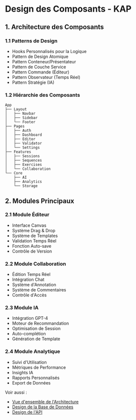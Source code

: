 
# Design des Composants - KAP

## 1. Architecture des Composants

### 1.1 Patterns de Design
- Hooks Personnalisés pour la Logique
- Pattern de Design Atomique
- Pattern Conteneur/Présentateur
- Pattern de Couche Service
- Pattern Commande (Éditeur)
- Pattern Observateur (Temps Réel)
- Pattern Stratégie (IA)

### 1.2 Hiérarchie des Composants
```
App
├── Layout
│   ├── Navbar
│   ├── Sidebar
│   └── Footer
├── Pages
│   ├── Auth
│   ├── Dashboard
│   ├── Editor
│   ├── Validator
│   └── Settings
├── Features
│   ├── Sessions
│   ├── Sequences
│   ├── Exercises
│   └── Collaboration
└── Core
    ├── AI
    ├── Analytics
    └── Storage
```

## 2. Modules Principaux

### 2.1 Module Éditeur
- Interface Canvas
- Système Drag & Drop
- Système de Templates
- Validation Temps Réel
- Fonction Auto-save
- Contrôle de Version

### 2.2 Module Collaboration
- Édition Temps Réel
- Intégration Chat
- Système d'Annotation
- Système de Commentaires
- Contrôle d'Accès

### 2.3 Module IA
- Intégration GPT-4
- Moteur de Recommandation
- Optimisation de Session
- Auto-complétion
- Génération de Template

### 2.4 Module Analytique
- Suivi d'Utilisation
- Métriques de Performance
- Insights IA
- Rapports Personnalisés
- Export de Données

Voir aussi :
- [Vue d'ensemble de l'Architecture](./overview.md)
- [Design de la Base de Données](./database-design.md)
- [Design de l'API](./api-design.md)
